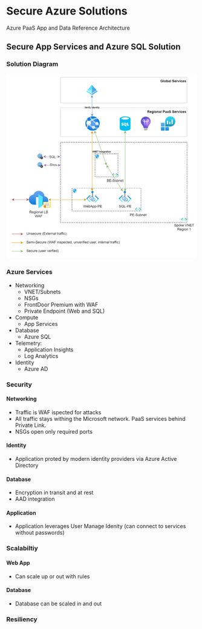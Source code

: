 # Secure Azure Solutions

Azure PaaS App and Data Reference Architecture

## Secure App Services and Azure SQL Solution

### Solution Diagram
![Solution Diagram](https://github.com/msalemor/azure-app-data/blob/main/images/secure-paas-data-app.png)
### Azure Services
- Networking
  - VNET/Subnets
  - NSGs
  - FrontDoor Premium with WAF
  - Private Endpoint (Web and SQL)
- Compute
  - App Services
- Database
  - Azure SQL
- Telemetry:
  - Application Insights
  - Log Analytics
- Identity
  - Azure AD

### Security
#### Networking
- Traffic is WAF ispected for attacks
- All traffic stays withing the Microsoft network. PaaS services behind Private Link. 
- NSGs open only required ports
#### Identity
- Application proted by modern identity providers via Azure Active Directory
#### Database
- Encryption in transit and at rest
- AAD integration
#### Application
- Application leverages User Manage Idenity (can connect to services without passwords)
### Scalabiltiy
#### Web App
- Can scale up or out with rules
#### Database
- Database can be scaled in and out
### Resiliency
